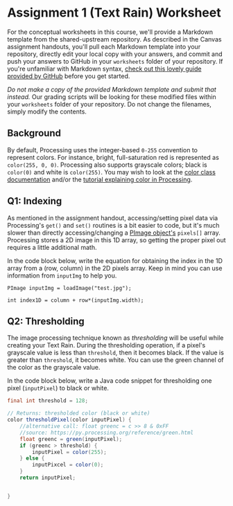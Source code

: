 # Assignment 1 (Text Rain) Worksheet

For the conceptual worksheets in this course, we'll provide a Markdown
template from the shared-upstream repository. As described in the Canvas
assignment handouts, you'll pull each Markdown template into your repository,
directly edit your local copy with your answers, and commit and push your
answers to GitHub in your `worksheets` folder of your repository. If you're
unfamiliar with Markdown syntax, [check out this lovely guide provided by
GitHub](https://guides.github.com/features/mastering-markdown/) before you get
started.

_Do not make a copy of the provided Markdown template and submit that instead._
Our grading scripts will be looking for these modified files within your
`worksheets` folder of your repository. Do not change the filenames, simply
modify the contents.

## Background

By default, Processing uses the integer-based `0-255` convention to represent
colors. For instance, bright, full-saturation red is represented as
`color(255, 0, 0)`.  Processing also supports grayscale colors; black is
`color(0)` and white is `color(255)`. You may wish to look at the [color class
documentation](https://processing.org/reference/color_.html) and/or the
[tutorial explaining color in
Processing](https://processing.org/tutorials/color/).


## Q1: Indexing

As mentioned in the assignment handout, accessing/setting pixel data via
Processing's `get()` and `set()` routines is a bit easier to code, but it's
much slower than directly accessing/changing a [PImage
object's](https://processing.org/reference/PImage.html) `pixels[]` array.
Processing stores a 2D image in this 1D array, so getting the proper pixel out
requires a little additional math.

In the code block below, write the equation for obtaining the index in the 1D
array from a (row, column) in the 2D pixels array. Keep in mind you can use
information from `inputImg` to help you.

```
PImage inputImg = loadImage("test.jpg");

int index1D = column + row*(inputImg.width);
```


## Q2: Thresholding

The image processing technique known as *thresholding* will be useful while
creating your Text Rain. During the thresholding operation, if a pixel's
grayscale value is less than `threshold`, then it becomes black. If the
value is greater than `threshold`, it becomes white. You can use the green
channel of the color as the grayscale value.

In the code block below, write a Java code snippet for thresholding one pixel
(`inputPixel`) to black or white.

```java
final int threshold = 128;

// Returns: thresholded color (black or white)
color thresholdPixel(color inputPixel) {
	//alternative call: float greenc = c >> 8 & 0xFF
	//source: https://py.processing.org/reference/green.html
	float greenc = green(inputPixel);
	if (greenc > threshold) {
		inputPixel = color(255);
	} else {
		inputPixcel = color(0);
	}
	return inputPixel;


}
```
